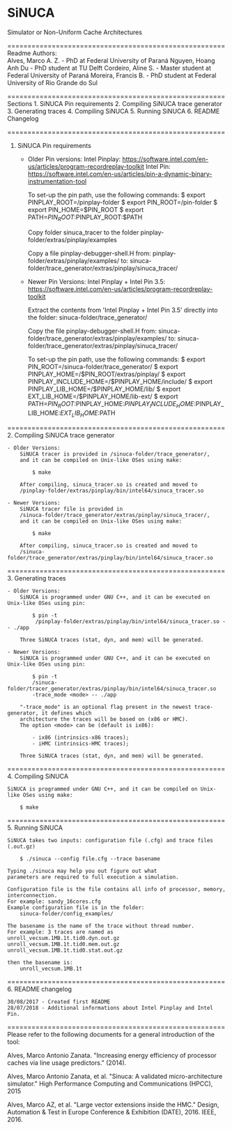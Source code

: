# SiNUCA
Simulator or Non-Uniform Cache Architectures

======================================================
Readme Authors: 	
Alves, Marco A. Z. 		- PhD at Federal University of Paraná
Nguyen, Hoang Anh Du    - PhD student at TU Delft
Cordeiro, Aline S. 		- Master student at Federal University of Paraná
Moreira, Francis B. 	- PhD student at Federal University of Rio Grande do Sul	

======================================================
Sections
    1. SiNUCA Pin requirements
    2. Compiling SiNUCA trace generator
    3. Generating traces
    4. Compiling SiNUCA
    5. Running SiNUCA
    6. README Changelog

======================================================
1. SiNUCA Pin requirements

    - Older Pin versions:
    	Intel Pinplay:
    		https://software.intel.com/en-us/articles/program-recordreplay-toolkit
    	Intel Pin:
    		https://software.intel.com/en-us/articles/pin-a-dynamic-binary-instrumentation-tool

        To set-up the pin path, use the following commands:
			$ export PINPLAY_ROOT=/pinplay-folder
			$ export PIN_ROOT=/pin-folder
			$ export PIN_HOME=$PIN_ROOT
			$ export PATH=$PIN_ROOT:$PINPLAY_ROOT:$PATH

        Copy folder sinuca_tracer to the folder
			pinplay-folder/extras/pinplay/examples

        Copy a file pinplay-debugger-shell.H 
        from: 	pinplay-folder/extras/pinplay/examples/
        to: 	sinuca-folder/trace_generator/extras/pinplay/sinuca_tracer/

    - Newer Pin Versions:
        Intel Pinplay + Intel Pin 3.5:
            https://software.intel.com/en-us/articles/program-recordreplay-toolkit

        Extract the contents from 'Intel Pinplay + Intel Pin 3.5' 
        directly into the folder: 
			sinuca-folder/trace_generator/

        Copy the file pinplay-debugger-shell.H
        from: 	sinuca-folder/trace_generator/extras/pinplay/examples/
        to: 	sinuca-folder/trace_generator/extras/pinplay/sinuca_tracer/

        To set-up the pin path, use the following commands:
            $ export PIN_ROOT=/sinuca-folder/trace_generator/
            $ export PINPLAY_HOME=/$PIN_ROOT/extras/pinplay/
            $ export PINPLAY_INCLUDE_HOME=/$PINPLAY_HOME/include/
            $ export PINPLAY_LIB_HOME=/$PINPLAY_HOME/lib/
            $ export EXT_LIB_HOME=/$PINPLAY_HOME/lib-ext/
            $ export PATH=$PIN_ROOT:$PINPLAY_HOME:$PINPLAY_INCLUDE_HOME:$PINPLAY_LIB_HOME:$EXT_LIB_HOME:$PATH

======================================================
2. Compiling SiNUCA trace generator

    - Older Versions:
        SiNUCA tracer is provided in /sinuca-folder/trace_generator/,
        and it can be compiled on Unix-like OSes using make:

            $ make

    	After compiling, sinuca_tracer.so is created and moved to
    	/pinplay-folder/extras/pinplay/bin/intel64/sinuca_tracer.so

    - Newer Versions:
        SiNUCA tracer file is provided in
        /sinuca-folder/trace_generator/extras/pinplay/sinuca_tracer/,
        and it can be compiled on Unix-like OSes using make:

            $ make

        After compiling, sinuca_tracer.so is created and moved to
        /sinuca-folder/trace_generator/extras/pinplay/bin/intel64/sinuca_tracer.so

======================================================
3. Generating traces

    - Older Versions:
        SiNUCA is programmed under GNU C++, and it can be executed on Unix-like OSes using pin:

            $ pin -t
             /pinplay-folder/extras/pinplay/bin/intel64/sinuca_tracer.so -- ./app

        Three SiNUCA traces (stat, dyn, and mem) will be generated.

    - Newer Versions:
        SiNUCA is programmed under GNU C++, and it can be executed on Unix-like OSes using pin:

            $ pin -t
            /sinuca-folder/tracer_generator/extras/pinplay/bin/intel64/sinuca_tracer.so
            -trace_mode <mode> -- ./app

        "-trace_mode" is an optional flag present in the newest trace-generator, it defines which 
		architecture the traces will be based on (x86 or HMC). 
		The option <mode> can be (default is ix86):
            
			- ix86 (intrinsics-x86 traces);
            - iHMC (intrinsics-HMC traces);

        Three SiNUCA traces (stat, dyn, and mem) will be generated.

======================================================
4. Compiling SiNUCA

    SiNUCA is programmed under GNU C++, and it can be compiled on Unix-like OSes using make:

        $ make

======================================================
5. Running SiNUCA

	SiNUCA takes two inputs: configuration file (.cfg) and trace files (.out.gz)

    	$ ./sinuca --config file.cfg --trace basename

	Typing ./sinuca may help you out figure out what
	parameters are required to full execution a simulation.

	Configuration file is the file contains all info of processor, memory, interconnection.
	For example: sandy_16cores.cfg
	Example configuration file is in the folder:
		sinuca-folder/config_examples/

	The basename is the name of the trace without thread number.
	For example: 3 traces are named as
	unroll_vecsum.1MB.1t.tid0.dyn.out.gz
	unroll_vecsum.1MB.1t.tid0.mem.out.gz
	unroll_vecsum.1MB.1t.tid0.stat.out.gz
	
	then the basename is:
		unroll_vecsum.1MB.1t

======================================================
6. README changelog

    30/08/2017 - Created first README
    28/07/2018 - Additional informations about Intel Pinplay and Intel Pin.


======================================================
Please refer to the following documents for a general introduction of the tool:


Alves, Marco Antonio Zanata. "Increasing energy efficiency of processor caches via line usage predictors." (2014).

Alves, Marco Antonio Zanata, et al. "Sinuca: A validated micro-architecture simulator." High Performance Computing and Communications (HPCC), 2015 

Alves, Marco AZ, et al. "Large vector extensions inside the HMC." Design, Automation & Test in Europe Conference & Exhibition (DATE), 2016. IEEE, 2016.

